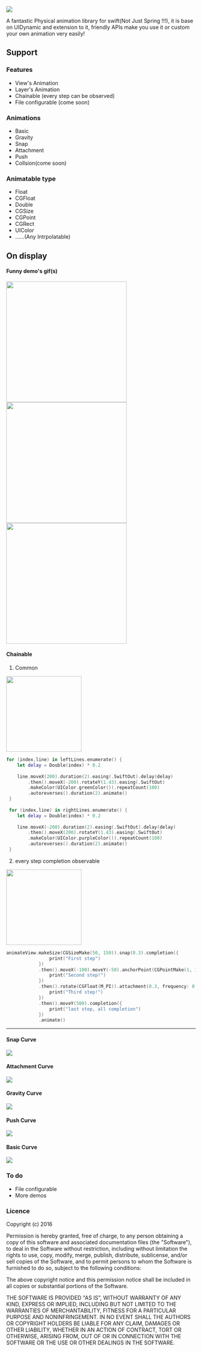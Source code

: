 <img src="https://github.com/AugustRush/Stellar/blob/master/title.png">

A fantastic Physical animation library for swift(Not Just Spring !!!), it is base on UIDynamic and extension to it, friendly APIs make you use it or custom your own animation very easily!

## Support

### Features
- View's Animation
- Layer's Animation
- Chainable (every step can be observed)
- File configurable (come soon)

### Animations

- Basic
- Gravity
- Snap
- Attachment
- Push
- Collsion(come soon)

### Animatable type

- Float
- CGFloat
- Double
- CGSize
- CGPoint
- CGRect
- UIColor
- ......(Any Intrpolatable)

## On display

#### Funny demo's gif(s)
<img src="https://github.com/AugustRush/Stellar/blob/master/balls.gif" width="320">
<img src="https://github.com/AugustRush/Stellar/blob/master/layers.gif" width="320">
<img src="https://github.com/AugustRush/Stellar/blob/master/example6.gif" width="320">

#### Chainable 

1) Common</br>

<img src="https://github.com/AugustRush/Stellar/blob/master/lines.gif" width="200">

``` swift
for (index,line) in leftLines.enumerate() {
    let delay = Double(index) * 0.2
    
    line.moveX(200).duration(2).easing(.SwiftOut).delay(delay)
        .then().moveX(-200).rotateY(1.43).easing(.SwiftOut)
        .makeColor(UIColor.greenColor()).repeatCount(100)
        .autoreverses().duration(2).animate()
 }
        
 for (index,line) in rightLines.enumerate() {
    let delay = Double(index) * 0.2
    
    line.moveX(-200).duration(2).easing(.SwiftOut).delay(delay)
        .then().moveX(200).rotateY(1.43).easing(.SwiftOut)
        .makeColor(UIColor.purpleColor()).repeatCount(100)
        .autoreverses().duration(2).animate()
 }
```

2) every step completion observable </br>

<img src="https://github.com/AugustRush/Stellar/blob/master/example4.gif" width="200">

``` swift
animateView.makeSize(CGSizeMake(50, 150)).snap(0.3).completion({
                print("First step")
            })
            .then().moveX(-100).moveY(-50).anchorPoint(CGPointMake(1, 1)).duration(1).completion({
                print("Second step!")
            })
            .then().rotate(CGFloat(M_PI)).attachment(0.3, frequency: 0.8).completion({
                print("Third step!")
            })
            .then().moveY(500).completion({
                print("last step, all completion")
            })
            .animate()
```

----------
#### Snap Curve
<img src="https://github.com/AugustRush/Stellar/blob/master/snapCurve.gif">

#### Attachment Curve
<img src="https://github.com/AugustRush/Stellar/blob/master/attachmentCurve.gif">

#### Gravity Curve
<img src="https://github.com/AugustRush/Stellar/blob/master/gravityCurve.gif">

#### Push Curve
<img src="https://github.com/AugustRush/Stellar/blob/master/pushCurve.gif">

#### Basic Curve
<img src="https://github.com/AugustRush/Stellar/blob/master/basicCurve.gif">

### To do
- File configurable
- More demos

### Licence

Copyright (c) 2016 

Permission is hereby granted, free of charge, to any person obtaining a copy
of this software and associated documentation files (the "Software"), to deal
in the Software without restriction, including without limitation the rights
to use, copy, modify, merge, publish, distribute, sublicense, and/or sell
copies of the Software, and to permit persons to whom the Software is
furnished to do so, subject to the following conditions:

The above copyright notice and this permission notice shall be included in all
copies or substantial portions of the Software.

THE SOFTWARE IS PROVIDED "AS IS", WITHOUT WARRANTY OF ANY KIND, EXPRESS OR
IMPLIED, INCLUDING BUT NOT LIMITED TO THE WARRANTIES OF MERCHANTABILITY,
FITNESS FOR A PARTICULAR PURPOSE AND NONINFRINGEMENT. IN NO EVENT SHALL THE
AUTHORS OR COPYRIGHT HOLDERS BE LIABLE FOR ANY CLAIM, DAMAGES OR OTHER
LIABILITY, WHETHER IN AN ACTION OF CONTRACT, TORT OR OTHERWISE, ARISING FROM,
OUT OF OR IN CONNECTION WITH THE SOFTWARE OR THE USE OR OTHER DEALINGS IN THE
SOFTWARE.
